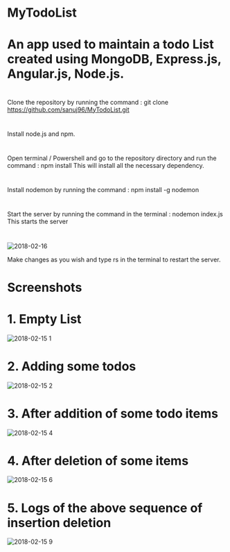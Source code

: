 # MyTodoList
# An app used to maintain a todo List created using MongoDB, Express.js, Angular.js, Node.js.
#
Clone the repository by running the command : git clone https://github.com/sanuj96/MyTodoList.git
#
Install node.js and npm.
#
Open terminal / Powershell and go to the repository directory and run the command : npm install
This will install all the necessary dependency.
#
Install nodemon by running the command : npm install -g nodemon
#
Start the server by running the command in the terminal : nodemon index.js
This starts the server
#
![2018-02-16](https://user-images.githubusercontent.com/16771666/36274441-c799e294-12ad-11e8-8e69-26a6136862fa.png)


Make changes as you wish and type rs in the terminal to restart the server.
#

# Screenshots
#
# 1. Empty List 
![2018-02-15 1](https://user-images.githubusercontent.com/16771666/36274707-9eb7fee6-12ae-11e8-91ae-5d55c3fddecd.png)
#
# 2. Adding some todos
![2018-02-15 2](https://user-images.githubusercontent.com/16771666/36274709-9eea8438-12ae-11e8-8586-b17a9f5f8b61.png)
#
# 3. After addition of some todo items
![2018-02-15 4](https://user-images.githubusercontent.com/16771666/36274711-9f1df2f0-12ae-11e8-9beb-1cf8cddcfa68.png)
#
# 4. After deletion of some items
![2018-02-15 6](https://user-images.githubusercontent.com/16771666/36274712-9f4e4180-12ae-11e8-87ee-84f34edd767e.png)
#
# 5. Logs of the above sequence of insertion deletion
![2018-02-15 9](https://user-images.githubusercontent.com/16771666/36274704-9e58e384-12ae-11e8-8915-cf5b38750e85.png)